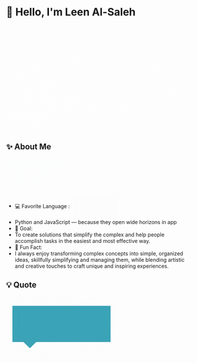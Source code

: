 # 👋 Hello, I'm Leen Al-Saleh

![Leen](./leen.gif)


## ✨ About Me  
<img src="./lolo.gif" alt="Lolo" width="150" style="vertical-align: middle;"/>


- 💻 Favorite Language :
   <img src="./lele.gif" alt="Favorite Language" width="120" style="vertical-align: middle; margin-left: 8px;"/>
-  Python and JavaScript — because they open wide horizons in app
- 🎯 Goal:
- To create solutions that simplify the complex and help people accomplish tasks in the easiest and most effective way.
- 🌸 Fun Fact:
-  I always enjoy transforming complex concepts into simple, organized ideas, skillfully simplifying and managing them, while blending artistic and creative touches to craft unique and inspiring experiences.

## 💡 Quote
> <p align="center">
  <img src="./Leen.gif" alt="Leen" width="300"/>
</p>
